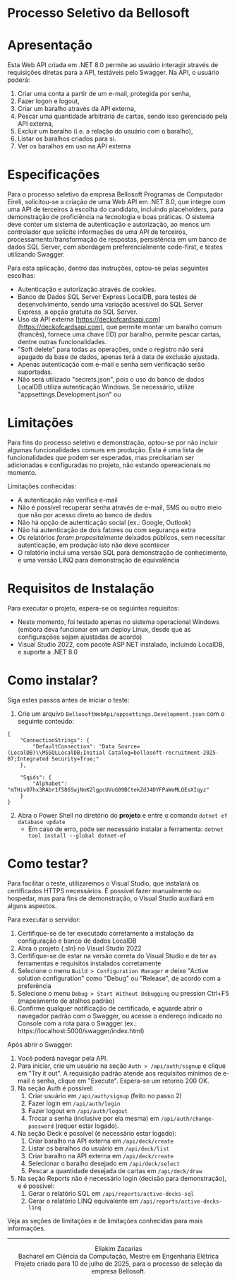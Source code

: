 # Processo Seletivo da Bellosoft

# Apresentação

Esta Web API criada em .NET 8.0 permite ao usuário interagir através de requisições diretas para a API, testáveis pelo Swagger. Na API, o usuário poderá:
1. Criar uma conta a partir de um e-mail, protegida por senha,
2. Fazer logon e logout,
3. Criar um baralho através da API externa,
4. Pescar uma quantidade arbitrária de cartas, sendo isso gerenciado pela API externa,
5. Excluir um baralho (i.e. a relação do usuário com o baralho),
6. Listar os baralhos criados para si.
7. Ver os baralhos em uso na API externa

# Especificações

Para o processo seletivo da empresa Bellosoft Programas de Computador Eireli, solicitou-se a criação de uma Web API em .NET 8.0, que integre com uma API de terceiros à escolha do candidato, incluindo placeholders, para demonstração de proficiência na tecnologia e boas práticas. O sistema deve conter um sistema de autenticação e autorização, ao menos um controlador que solicite informações de uma API de terceiros, processamento/transformação de respostas, persistência em um banco de dados SQL Server, com abordagem preferencialmente code-first, e testes utilizando Swagger.

Para esta aplicação, dentro das instruções, optou-se pelas seguintes escolhas:

- Autenticação e autorização através de cookies.
- Banco de Dados SQL Server Express LocalDB, para testes de desenvolvimento, sendo uma variação acessível do SQL Server Express, a opção gratuita do SQL Server.
- Uso da API externa [https://deckofcardsapi.com](https://deckofcardsapi.com), que permite montar um baralho comum (francês), fornece uma chave (ID) por baralho, permite pescar cartas, dentre outras funcionalidades.
- "Soft delete" para todas as operações, onde o registro não será apagado da base de dados, apenas terá a data de exclusão ajustada.
- Apenas autenticação com e-mail e senha sem verificação serão suportadas.
- Não será utilizado "secrets.json", pois o uso do banco de dados LocalDB utiliza autenticação Windows. Se necessário, utilize "appsettings.Development.json" ou 

# Limitações

Para fins do processo seletivo e demonstração, optou-se por não incluir algumas funcionalidades comuns em produção.
Esta é uma lista de funcionalidades que podem ser esperadas, mas precisariam ser adicionadas e configuradas no projeto, não estando opereacionais no momento.

Limitações conhecidas:

- A autenticação não verifica e-mail
- Não é possível recuperar senha através de e-mail, SMS ou outro meio que não por acesso direto ao banco de dados
- Não há opção de autenticação social (ex.: Google, Outlook)
- Não há autenticação de dois fatores ou com segurança extra
- Os relatórios *foram propositalmente* deixados públicos, sem necessitar autenticação, em produção isto não deve acontecer
- O relatório inclui uma versão SQL para demonstração de conhecimento, e uma versão LINQ para demonstração de equivalência

# Requisitos de Instalação

Para executar o projeto, espera-se os seguintes requisitos:

- Neste momento, foi testado apenas no sistema operacional Windows (embora deva funcionar em um deploy Linux, desde que as configurações sejam ajustadas de acordo)
- Visual Studio 2022, com pacote ASP.NET instalado, incluindo LocalDB, e suporte a .NET 8.0

# Como instalar?

Siga estes passos antes de iniciar o teste:

1. Crie um arquivo `BellosoftWebApi/appsettings.Development.json` com o seguinte conteúdo:
```
{
    "ConnectionStrings": {
        "DefaultConnection": "Data Source=(LocalDB)\\MSSQLLocalDB;Initial Catalog=bellosoft-recruitment-2025-07;Integrated Security=True;"
    },
    
    "Sqids": {
        "Alphabet": "mTHivO7hx3RAbr1f586SwjNnK2lgpcUVuG09BCtekZdJ4DYFPaWoMLQEsXIqyz"
    }
}
```
2. Abra o Power Shell no diretório do **projeto** e entre o comando `dotnet ef database update`
    - Em caso de erro, pode ser necessário instalar a ferramenta: `dotnet tool install --global dotnet-ef`

# Como testar?

Para facilitar o teste, utilizaremos o Visual Studio, que instalará os certificados HTTPS necessários. É possível fazer manualmente ou hospedar, mas para fins de demonstração, o Visual Studio auxiliará em alguns aspectos.

Para executar o servidor:

1. Certifique-se de ter executado corretamente a instalação da configuração e banco de dados LocalDB
2. Abra o projeto (.sln) no Visual Studio 2022
3. Certifique-se de estar na versão correta do Visual Studio e de ter as ferramentas e requisitos instalados corretamente
4. Selecione o menu `Build > Configuration Manager` e deixe "Active solution configuration" como "Debug" ou "Release", de acordo com a preferência
5. Selecione o menu `Debug > Start Without Debugging` ou pression Ctrl+F5 (mapeamento de atalhos padrão)
6. Confirme qualquer notificação de certificado, e aguarde abrir o navegador padrão com o Swagger, ou acesse o endereço indicado no Console com a rota para o Swagger (ex.: https://localhost:5000/swagger/index.html)

Após abrir o Swagger:

1. Você poderá navegar pela API.
2. Para iniciar, crie um usuário na seção `Auth > /api/auth/signup` e clique em "Try it out". A requisição padrão atende aos requisitos mínimos de e-mail e senha, clique em "Execute". Espera-se um retorno 200 OK.
3. Na seção Auth é possível:
    1. Criar usuário em `/api/auth/signup` (feito no passo 2)
    2. Fazer login em `/api/auth/login`
    3. Fazer logout em `/api/auth/logout`
    4. Trocar a senha (inclusive por ela mesma) em `/api/auth/change-password` (requer estar logado).
4. Na seção Deck é possível (é necessário estar logado):
    1. Criar baralho na API externa em `/api/deck/create`
    2. Listar os baralhos do usuário em `/api/deck/list`
    3. Criar baralho na API externa em `/api/deck/create`
    4. Selecionar o baralho desejado em `/api/deck/select`
    5. Pescar a quantidade desejada de cartas em `/api/deck/draw`
5. Na seção Reports não é necessário login (decisão para demonstração), e é possível:
    1. Gerar o relatório SQL em `/api/reports/active-decks-sql`
    2. Gerar o relatório LINQ equivalente em `/api/reports/active-decks-linq`

Veja as seções de limitações e de limitações conhecidas para mais informações.

-----

<p align="center">
Eliakim Zacarias
<br>Bacharel em Ciência da Computação, Mestre em Engenharia Elétrica
<br>Projeto criado para 10 de julho de 2025, para o processo de seleção da empresa Bellosoft.
</p>
